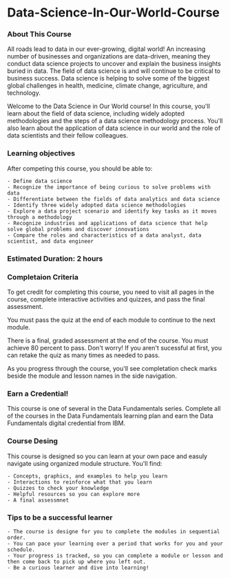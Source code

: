 # Data-Science-In-Our-World-Course
 
### **About This Course**

All roads lead to data in our ever-growing, digital world! An increasing number of businesses and organizations are data-driven, meaning they conduct data science projects to uncover and explain the business insights buried in data. The field of data science is and will continue to be critical to business success. Data science is helping to solve some of the biggest global challenges in health, medicine, climate change, agriculture, and technology.

Welcome to the Data Science in Our World course! In this course, you'll learn about the field of data science, including widely adopted methodologies and the steps of a data science methodology process. You'll also learn about the application of data 
science in our world and the role of data scientists and their fellow colleagues.

### Learning objectives

After competing this course, you should be able to:

    - Define data science
    - Recognize the importance of being curious to solve problems with data
    - Differentiate between the fields of data analytics and data science
    - Identify three widely adopted data science methodologies
    - Explore a data project scenario and identify key tasks as it moves through a methodology
    - Recognize industries and applications of data science that help solve global problems and discover innovations
    - Compare the roles and characteristics of a data analyst, data scientist, and data engineer

### Estimated Duration: 2 hours

### Completaion Criteria

To get credit for completing this course, you need to visit all pages in the course, complete interactive activities and quizzes, and pass the final assessment.

You must pass the quiz at the end of each module to continue to the next module.

There is a final, graded assessment at the end of the course. You must achieve 80 percent to pass.
Don't worry! If you aren't sucessful at first, you can retake the quiz as many times as needed to pass.

As you progress through the course, you'll see completation check marks beside the module and lesson names in the side navigation.

### Earn a Credential!

This course is one of several in the Data Fundamentals series. Complete all of the courses in the Data Fundamentals learning plan and earn the Data Fundamentals digital credential from IBM.

### Course Desing

This course is designed so you can learn at your own pace and easuly navigate using organized module structure. You'll find:

    - Concepts, graphics, and examples to help you learn
    - Interactions to reinforce what that you learn
    - Quizzes to check your knowledge
    - Helpful resources so you can explore more
    - A final assessmnet

### Tips to be a successful learner

    - The course is designe for you to complete the modules in sequential order.
    - You can pace your learning over a period that works for you and your schedule.
    - Your progress is tracked, so you can complete a module or lesson and then come back to pick up where you left out.
    - Be a curious learner and dive into learning!